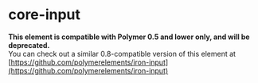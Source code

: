 core-input
==========

**This element is compatible with Polymer 0.5 and lower only, and will be deprecated.**  
You can check out a similar 0.8-compatible version of this element at [https://github.com/polymerelements/iron-input](https://github.com/polymerelements/iron-input)
